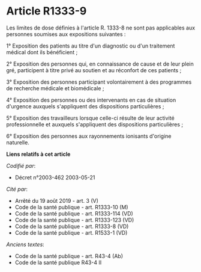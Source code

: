 # Article R1333-9

Les limites de dose définies à l'article R. 1333-8 ne sont pas applicables aux personnes soumises aux expositions suivantes :

1° Exposition des patients au titre d'un diagnostic ou d'un traitement médical dont ils bénéficient ;

2° Exposition des personnes qui, en connaissance de cause et de leur plein gré, participent à titre privé au soutien et au
réconfort de ces patients ;

3° Exposition des personnes participant volontairement à des programmes de recherche médicale et biomédicale ;

4° Exposition des personnes ou des intervenants en cas de situation d'urgence auxquels s'appliquent des dispositions
particulières ;

5° Exposition des travailleurs lorsque celle-ci résulte de leur activité professionnelle et auxquels s'appliquent des
dispositions particulières ;

6° Exposition des personnes aux rayonnements ionisants d'origine naturelle.

**Liens relatifs à cet article**

_Codifié par_:

  - Décret n°2003-462 2003-05-21

_Cité par_:

  - Arrêté du 19 août 2019 - art. 3 (V)
  - Code de la santé publique - art. R1333-10 (M)
  - Code de la santé publique - art. R1333-114 (VD)
  - Code de la santé publique - art. R1333-123 (VD)
  - Code de la santé publique - art. R1333-8 (VD)
  - Code de la santé publique - art. R1533-1 (VD)

_Anciens textes_:

  - Code de la santé publique - art. R43-4 (Ab)
  - Code de la santé publique R43-4 II
